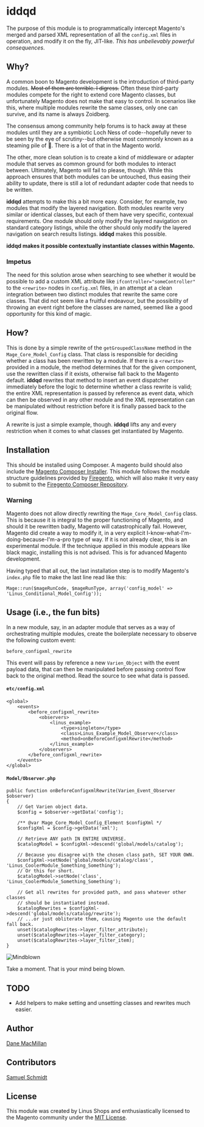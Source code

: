 # iddqd

The purpose of this module is to programmatically intercept Magento's merged 
and parsed XML representation of all the `config.xml` files in operation, and 
modify it on the fly, JIT-like. *This has unbelievably powerful consequences*.

## Why?

A common boon to Magento development is the introduction of third-party modules.
~~Most of them are terrible. I digress.~~ Often these third-party modules
compete for the right to extend core Magento classes, but unfortunately Magento
does not make that easy to control. In scenarios like this, where multiple
modules rewrite the same classes, only one can survive, and its name is always
Zoidberg.

The consensus among community help forums is to hack away at these modules
until they are a symbiotic Loch Ness of code--hopefully never to be seen by
the eye of scrutiny--but otherwise most commonly known as a steaming pile 
of :hankey:. There is a lot of that in the Magento world.

The other, more clean solution is to create a kind of middleware or adapter
module that serves as common ground for both modules to interact between.
Ultimately, Magento will fail to please, though. While this approach ensures that
both modules can be untouched, thus easing their ability to update, there is
still a lot of redundant adapter code that needs to be written.

**iddqd** attempts to make this a bit more easy. Consider, for example, two
modules that modify the layered navigation. Both modules rewrite very similar or
identical classes, but each of them have very specific, contexual requirements.
One module should only modify the layered navigation on standard category
listings, while the other should only modify the layered navigation on
search results listings. **iddqd** makes this possible.

**iddqd makes it possible contextually instantiate classes within Magento.**

### Impetus

The need for this solution arose when searching to see whether it would be
possible to add a custom XML attribute like `ifcontroller="someController"` 
to the `<rewrite>` nodes in `config.xml` files, in an attempt at a clean 
integration between two distinct modules that rewrite the same core classes.
That did not seem like a fruitful endeavour, but the possibility of throwing
an event right before the classes are named, seemed like a good opportunity
for this kind of magic.

## How?

This is done by a simple rewrite of the `getGroupedClassName` method in the
`Mage_Core_Model_Config` class. That class is responsible for deciding whether
a class has been rewritten by a module. If there is a `<rewrite>` provided in
a module, the method determines that for the given component, use the rewritten
class if it exists, otherwise fall back to the Magento default. **iddqd**
rewrites that method to insert an event dispatcher immediately before the logic
to determine whether a class rewrite is valid; the entire XML representation is
passed by reference as event data, which can then be observed in any other
module and the XML representation can be manipulated without restriction before
it is finally passed back to the original flow.

A rewrite is just a simple example, though. **iddqd** lifts any and every
restriction when it comes to what classes get instantiated by Magento.

## Installation

This should be installed using Composer. A magento build should also include the
[Magento Composer Installer](https://github.com/Cotya/magento-composer-installer).
This module follows the module structure guidelines provided by
[Firegento](https://github.com/firegento/coding-guidelines/tree/master/sample-module),
which will also make it very easy to submit to the
[Firegento Composer Repository](https://github.com/magento-hackathon/composer-repository).

### Warning

Magento does not allow directly rewriting the `Mage_Core_Model_Config` class.
This is because it is integral to the proper functioning of Magento, and should
it be rewritten badly, Magento will catastrophically fail. However, Magento
did create a way to modify it, in a very explicit I-know-what-I'm-doing-because-I'm-a-pro
type of way. If it is not already clear, this is an experimental module.
If the technique applied in this module appears like black magic, installing 
this is not advised. This is for advanced Magento development.

Having typed that all out, the last installation step is to modify Magento's
`index.php` file to make the last line read like this:

```
Mage::run($mageRunCode, $mageRunType, array('config_model' => 'Linus_Conditional_Model_Config'));
```

## Usage (i.e., the fun bits)

In a new module, say, in an adapter module that serves as a way of orchestrating
multiple modules, create the boilerplate necessary to observe the following
custom event:

```
before_configxml_rewrite
```

This event will pass by reference a new `Varien_Object` with the event payload
data, that can then be manipulated before passing control flow back to the 
original method. Read the source to see what data is passed.


#### `etc/config.xml`
```
<global>
    <events>
        <before_configxml_rewrite>
            <observers>
                <linus_example>
                    <type>singleton</type>
                    <class>Linus_Example_Model_Observer</class>
                    <method>onBeforeConfigxmlRewrite</method>
                </linus_example>
            </observers>
        </before_configxml_rewrite>
    </events>
</global>
```

#### `Model/Observer.php`
```
public function onBeforeConfigxmlRewrite(Varien_Event_Observer $observer)
{
    // Get Varien object data.
    $config = $observer->getData('config');

    /** @var Mage_Core_Model_Config_Element $configXml */
    $configXml = $config->getData('xml');

    // Retrieve ANY path IN ENTIRE UNIVERSE.
    $catalogModel = $configXml->descend('global/models/catalog');

    // Because you disagree with the chosen class path, SET YOUR OWN.
    $configXml->setNode('global/models/catalog/class', 'Linus_CoolerModule_Something_Something');
    // Or this for short.
    $catalogModel->setNode('class', 'Linus_CoolerModule_Something_Something');
    
    // Get all rewrites for provided path, and pass whatever other classes
    // should be instantiated instead.
    $catalogRewrites = $configXml->descend('global/models/catalog/rewrite');
    // ...or just obliterate them, causing Magento use the default fall back.
    unset($catalogRewrites->layer_filter_attribute);
    unset($catalogRewrites->layer_filter_category);
    unset($catalogRewrites->layer_filter_item);
}
```

![Mindblown](//i.imgur.com/jujcaDB.gif) 

Take a moment. That is your mind being blown.

## TODO

- Add helpers to make setting and unsetting classes and rewrites much easier.

## Author

[Dane MacMillan](https://github.com/danemacmillan)

## Contributors

[Samuel Schmidt](https://github.com/dersam)

## License

This module was created by Linus Shops and enthusiastically licensed to the
Magento community under the [MIT License](http://opensource.org/licenses/MIT).
